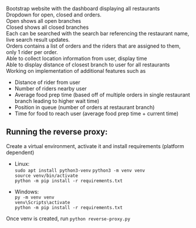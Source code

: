 Bootstrap website with the dashboard displaying all restaurants \
Dropdown for open, closed and orders. \
Open shows all open branches \
Closed shows all closed branches \
Each can be searched with the search bar referencing the restaurant name, live search result updates. \
Orders contains a list of orders and the riders that are assigned to them, only 1 rider per order. \
Able to collect location information from user, display time \
Able to display distance of closest branch to user for all restaurants \
Working on implementation of additional features such as 
- Distance of rider from user 
- Number of riders nearby user 
- Average food prep time (based off of multiple orders in single restaurant branch leading to higher wait time)
- Position in queue (number of orders at restaurant branch) 
- Time for food to reach user (average food prep time + current time)   

## Running the reverse proxy:
Create a virtual environment, activate it and install requirements (platform dependent)
 - Linux: \
  `sudo apt install python3-venv`
  `python3 -m venv venv` \
  `source venv/bin/activate` \
  `python -m pip install -r requirements.txt`

 - Windows: \
 `py -m venv venv` \
 `venv\Scripts\activate` \
 `python -m pip install -r requirements.txt`
 
Once venv is created, run `python reverse-proxy.py`
  
